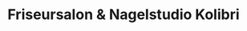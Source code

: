 ---
title: "Friseursalon & Nagelstudio Kolibri"
url: /freiburg-im-breisgau/friseursalon-und-nagelstudio-kolibri-pochgasse/
shop: Kosmetik
---